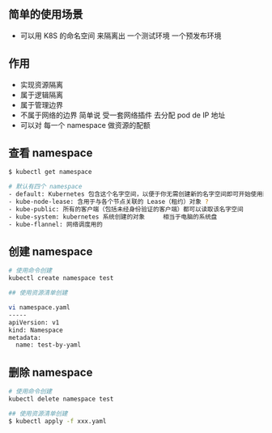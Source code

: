 ## 简单的使用场景
- 可以用 K8S 的命名空间 来隔离出 一个测试环境 一个预发布环境

## 作用
- 实现资源隔离
- 属于逻辑隔离
- 属于管理边界
- 不属于网络的边界  简单说  受一套网络插件 去分配 pod de  IP 地址
- 可以对 每一个 namespace 做资源的配额

## 查看 namespace
```sh
$ kubectl get namespace

# 默认有四个 namespace
- default: Kubernetes 包含这个名字空间，以便于你无需创建新的名字空间即可开始使用新集群。
- kube-node-lease: 含用于与各个节点关联的 Lease（租约）对象 ?
- kube-public: 所有的客户端（包括未经身份验证的客户端）都可以读取该名字空间
- kube-system: kubernetes 系统创建的对象     相当于电脑的系统盘
- kube-flannel: 网络调度用的

```


## 创建 namespace
```sh
# 使用命令创建
kubectl create namespace test

## 使用资源清单创建  

vi namespace.yaml
-----
apiVersion: v1
kind: Namespace
metadata:
  name: test-by-yaml
```

## 删除 namespace
```sh
# 使用命令创建
kubectl delete namespace test

## 使用资源清单创建  
$ kubectl apply -f xxx.yaml

```